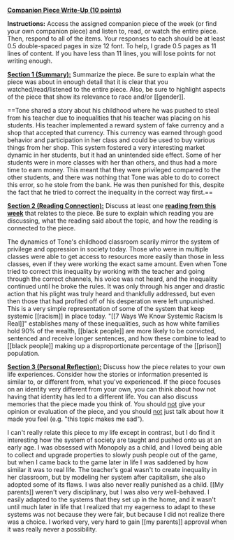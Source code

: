 **<u>Companion Piece Write-Up (10 points)</u>**

**Instructions:** Access the assigned companion piece of the week (or find your own companion piece) and listen to, read, or watch the entire piece. Then, respond to all of the items. Your responses to each should be at least 0.5 double-spaced pages in size 12 font. To help, I grade 0.5 pages as 11 lines of content. If you have less than 11 lines, you will lose points for not writing enough.

**<u>Section 1 (Summary):</u>** Summarize the piece. Be sure to explain what the piece was about in enough detail that it is clear that you watched/read/listened to the entire piece. Also, be sure to highlight aspects of the piece that show its relevance to race and/or [[gender]].

==Tone shared a story about his childhood where he was pushed to steal from his teacher due to inequalities that his teacher was placing on his students. His teacher implemented a reward system of fake currency and a shop that accepted that currency. This currency was earned through good behavior and participation in her class and could be used to buy various things from her shop. This system fostered a very interesting market dynamic in her students, but it had an unintended side effect. Some of her students were in more classes with her than others, and thus had a more time to earn money. This meant that they were privileged compared to the other students, and there was nothing that Tone was able to do to correct this error, so he stole from the bank. He was then punished for this, despite the fact that he tried to correct the inequality in the correct way first.==

**<u>Section 2 (Reading Connection):</u>** Discuss at least one **<u>reading from this week</u>** that relates to the piece. Be sure to explain which reading you are discussing, what the reading said about the topic, and how the reading is connected to the piece.

The dynamics of Tone's childhood classroom scarily mirror the system of privilege and oppression in society today. Those who were in multiple classes were able to get access to resources more easily than those in less classes, even if they were working the exact same amount. Even when Tone tried to correct this inequality by working with the teacher and going through the correct channels, his voice was not heard, and the inequality continued until he broke the rules. It was only through his anger and drastic action that his plight was truly heard and thankfully addressed, but even then those that had profited off of his desperation were left unpunished. This is a very simple representation of some of the system that keep systemic [[racism]] in place today. "[[7 Ways We Know Systemic Racism Is Real]]" establishes many of these inequalities, such as how white families hold 90% of the wealth, [[black people]] are more likely to be convicted, sentenced and receive longer sentences, and how these combine to lead to [[black people]] making up a disproportionate percentage of the [[prison]] population.

**<u>Section 3 (Personal Reflection):</u>** Discuss how the piece relates to your own life experiences. Consider how the stories or information presented is similar to, or different from, what you've experienced. If the piece focuses on an identity very different from your own, you can think about how not having that identity has led to a different life. You can also discuss memories that the piece made you think of. You should <u>not</u> give your opinion or evaluation of the piece, and you should <u>not</u> just talk about how it made you feel (e.g. "this topic makes me sad").

I can't really relate this piece to my life except in contrast, but I do find it interesting how the system of society are taught and pushed onto us at an early age. I was obsessed with Monopoly as a child, and I loved being able to collect and upgrade properties to slowly push people out of the game, but when I came back to the game later in life I was saddened by how similar it was to real life. The teacher's goal wasn't to create inequality in her classroom, but by modeling her system after capitalism, she also adopted some of its flaws. I was also never really punished as a child. [[My parents]] weren't very disciplinary, but I was also very well-behaved. I easily adapted to the systems that they set up in the home, and it wasn't until much later in life that I realized that my eagerness to adapt to these systems was not because they were fair, but because I did not realize there was a choice. I worked very, very hard to gain [[my parents]] approval when it was really never a possibility. 


